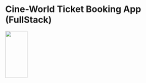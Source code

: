 # Cine-World Ticket Booking App (FullStack)




<img src="https://github.com/oguzzhanturkmen/cineworld-ticket-app-react-native/assets/111460897/bc1e6e47-30f9-4b20-99fe-b55b35b46ff3" width="70" height="150">

